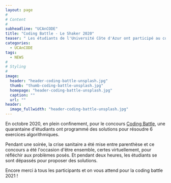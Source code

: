```yaml
---
layout: page
#
# Content
#
subheadline: "UCAnCODE"
title: "Coding Battle - Le Shaker 2020"
teaser: " Les étudiants de l'Université Côte d'Azur ont participé au concours de programmation organisé par INSAlgo et le Liris."
categories:
  - UCAnCODE
tags:
  - NEWS
#
# Styling
#
image:
  header: "header-coding-battle-unsplash.jpg"
  thumb: "thumb-coding-battle-unsplash.jpg"
  homepage: "header-coding-battle-unsplash.jpg"
  caption: ""
  url: ""
header:
  image_fullwidth: "header-coding-battle-unsplash.jpg"
---
```


En octobre 2020, en plein confinement, pour le concours [Coding Battle](https://le-shaker.com/la-coding-battle-2/), une quarantaine d'étudiants ont programmé des solutions pour résoudre 6 exercices algorithmiques.

Pendant une soirée, la crise sanitaire a été mise entre parenthèse et ce concours a été l'occasion d'être ensemble, certes virtuellement, pour réfléchir aux problèmes posés. Et pendant deux heures, les étudiants se sont dépassés pour proposer des solutions.

Encore merci à tous les participants et on vous attend pour la coding battle 2021 !
